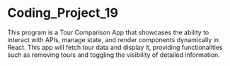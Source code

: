 # Coding_Project_19

This program is a Tour Comparison App that showcases the ability to interact with APIs, manage state, and render components dynamically in React. This app will fetch tour data and display it, providing functionalities such as removing tours and toggling the visibility of detailed information.